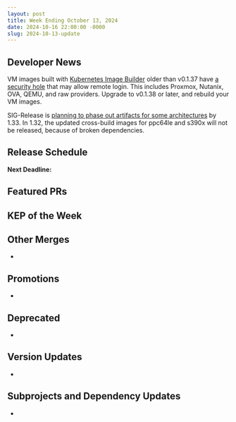 ```yaml
---
layout: post
title: Week Ending October 13, 2024
date: 2024-10-16 22:00:00 -0000
slug: 2024-10-13-update
---
```


## Developer News

VM images built with [Kubernetes Image Builder](https://github.com/kubernetes-sigs/image-builder) older than v0.1.37 have [a security hole](https://github.com/kubernetes/kubernetes/issues/128007) that may allow remote login.  This includes Proxmox, Nutanix, OVA, QEMU, and raw providers.  Upgrade to v0.1.38 or later, and rebuild your VM images.

SIG-Release is [planning to phase out artifacts for some architectures](https://groups.google.com/a/kubernetes.io/g/dev/c/12uRwQIi51U) by 1.33.  In 1.32, the updated cross-build images for ppc64le and s390x will not be released, because of broken dependencies.

## Release Schedule

**Next Deadline:**


## Featured PRs


## KEP of the Week


## Other Merges

*

## Promotions

*

## Deprecated

*

## Version Updates

*

## Subprojects and Dependency Updates

*
